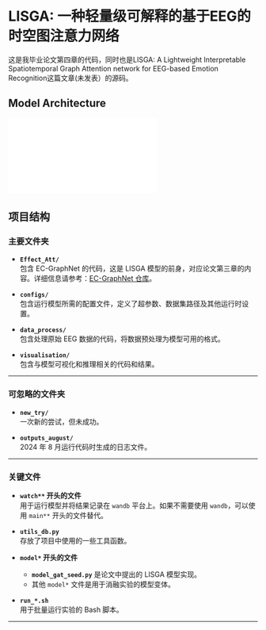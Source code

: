 # **LISGA: 一种轻量级可解释的基于EEG的时空图注意力网络**

这是我毕业论文第四章的代码，同时也是LISGA: A Lightweight Interpretable Spatiotemporal Graph
Attention network for EEG-based Emotion Recognition这篇文章(未发表）的源码。

## Model Architecture

![Model Architecture](./images/structure.pdf)

## **项目结构**

### **主要文件夹**
- **`Effect_Att/`**  
  包含 EC-GraphNet 的代码，这是 LISGA 模型的前身，对应论文第三章的内容。详细信息请参考：[EC-GraphNet 仓库](https://github.com/Anais-Y/EC-GraphNet)。
  
- **`configs/`**  
  包含运行模型所需的配置文件，定义了超参数、数据集路径及其他运行时设置。

- **`data_process/`**  
  包含处理原始 EEG 数据的代码，将数据预处理为模型可用的格式。

- **`visualisation/`**  
  包含与模型可视化和推理相关的代码和结果。

---

### **可忽略的文件夹**
- **`new_try/`**  
  一次新的尝试，但未成功。
  
- **`outputs_august/`**  
  2024 年 8 月运行代码时生成的日志文件。

---

### **关键文件**
- **`watch**` 开头的文件**  
  用于运行模型并将结果记录在 `wandb` 平台上。如果不需要使用 `wandb`，可以使用 `main**` 开头的文件替代。

- **`utils_db.py`**  
  存放了项目中使用的一些工具函数。

- **`model*` 开头的文件**  
  - **`model_gat_seed.py`** 是论文中提出的 LISGA 模型实现。  
  - 其他 `model*` 文件是用于消融实验的模型变体。

- **`run_*.sh`**  
  用于批量运行实验的 Bash 脚本。

---

